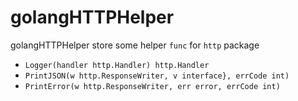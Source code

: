 # golangHTTPHelper

golangHTTPHelper store some helper `func` for `http` package

- `Logger(handler http.Handler) http.Handler `
- `PrintJSON(w http.ResponseWriter, v interface}, errCode int) `
- `PrintError(w http.ResponseWriter, err error, errCode int) `
